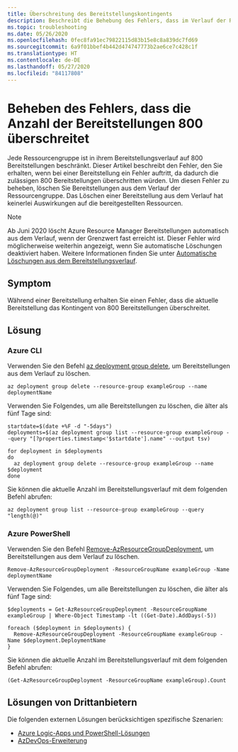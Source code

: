 ```yaml
---
title: Überschreitung des Bereitstellungskontingents
description: Beschreibt die Behebung des Fehlers, dass im Verlauf der Ressourcengruppe mehr als 800 Bereitstellungen vorkommen.
ms.topic: troubleshooting
ms.date: 05/26/2020
ms.openlocfilehash: 0fec8fa91ec79822115d83b15e8c8a839dc7fd69
ms.sourcegitcommit: 6a9f01bbef4b442d474747773b2ae6ce7c428c1f
ms.translationtype: HT
ms.contentlocale: de-DE
ms.lasthandoff: 05/27/2020
ms.locfileid: "84117808"
---
```

# <a name="resolve-error-when-deployment-count-exceeds-800"></a>Beheben des Fehlers, dass die Anzahl der Bereitstellungen 800 überschreitet

Jede Ressourcengruppe ist in ihrem Bereitstellungsverlauf auf 800 Bereitstellungen beschränkt. Dieser Artikel beschreibt den Fehler, den Sie erhalten, wenn bei einer Bereitstellung ein Fehler auftritt, da dadurch die zulässigen 800 Bereitstellungen überschritten würden. Um diesen Fehler zu beheben, löschen Sie Bereitstellungen aus dem Verlauf der Ressourcengruppe. Das Löschen einer Bereitstellung aus dem Verlauf hat keinerlei Auswirkungen auf die bereitgestellten Ressourcen.

> [!NOTE]
> Ab Juni 2020 löscht Azure Resource Manager Bereitstellungen automatisch aus dem Verlauf, wenn der Grenzwert fast erreicht ist. Dieser Fehler wird möglicherweise weiterhin angezeigt, wenn Sie automatische Löschungen deaktiviert haben. Weitere Informationen finden Sie unter [Automatische Löschungen aus dem Bereitstellungsverlauf](deployment-history-deletions.md).

## <a name="symptom"></a>Symptom

Während einer Bereitstellung erhalten Sie einen Fehler, dass die aktuelle Bereitstellung das Kontingent von 800 Bereitstellungen überschreitet.

## <a name="solution"></a>Lösung

### <a name="azure-cli"></a>Azure CLI

Verwenden Sie den Befehl [az deployment group delete](/cli/azure/group/deployment), um Bereitstellungen aus dem Verlauf zu löschen.

```azurecli-interactive
az deployment group delete --resource-group exampleGroup --name deploymentName
```

Verwenden Sie Folgendes, um alle Bereitstellungen zu löschen, die älter als fünf Tage sind:

```azurecli-interactive
startdate=$(date +%F -d "-5days")
deployments=$(az deployment group list --resource-group exampleGroup --query "[?properties.timestamp<'$startdate'].name" --output tsv)

for deployment in $deployments
do
  az deployment group delete --resource-group exampleGroup --name $deployment
done
```

Sie können die aktuelle Anzahl im Bereitstellungsverlauf mit dem folgenden Befehl abrufen:

```azurecli-interactive
az deployment group list --resource-group exampleGroup --query "length(@)"
```

### <a name="azure-powershell"></a>Azure PowerShell

Verwenden Sie den Befehl [Remove-AzResourceGroupDeployment](/powershell/module/az.resources/remove-azresourcegroupdeployment), um Bereitstellungen aus dem Verlauf zu löschen.

```azurepowershell-interactive
Remove-AzResourceGroupDeployment -ResourceGroupName exampleGroup -Name deploymentName
```

Verwenden Sie Folgendes, um alle Bereitstellungen zu löschen, die älter als fünf Tage sind:

```azurepowershell-interactive
$deployments = Get-AzResourceGroupDeployment -ResourceGroupName exampleGroup | Where-Object Timestamp -lt ((Get-Date).AddDays(-5))

foreach ($deployment in $deployments) {
  Remove-AzResourceGroupDeployment -ResourceGroupName exampleGroup -Name $deployment.DeploymentName
}
```

Sie können die aktuelle Anzahl im Bereitstellungsverlauf mit dem folgenden Befehl abrufen:

```azurepowershell-interactive
(Get-AzResourceGroupDeployment -ResourceGroupName exampleGroup).Count
```

## <a name="third-party-solutions"></a>Lösungen von Drittanbietern

Die folgenden externen Lösungen berücksichtigen spezifische Szenarien:

* [Azure Logic-Apps und PowerShell-Lösungen](https://devkimchi.com/2018/05/30/managing-excessive-arm-deployment-histories-with-logic-apps/)
* [AzDevOps-Erweiterung](https://github.com/christianwaha/AzureDevOpsExtensionCleanRG)
